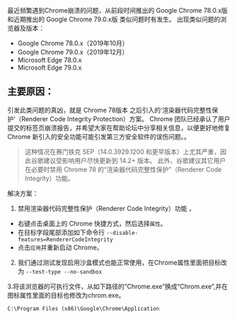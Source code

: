 最近频繁遇到Chrome崩溃的问题，从前段时间推出的 Google Chrome 78.0.x版 和近期推出的 Google Chrome 79.0.x版 类似问题时有发生。 
出现类似问题的浏览器及版本：
- Google Chrome 78.0.x（2019年10月）
- Google Chrome 79.0.x（2019年12月）
- Microsoft Edge 78.0.x
- Microsoft Edge 79.0.x

## 主要原因：
引发此类问题的真凶，就是 Chrome 78版本 之后引入的‘渲染器代码完整性保护’（Renderer Code Integrity Protection）方案。 
Chrome 团队已经承认了用户提交的标签页崩溃报告，并希望大家在帮助论坛中分享相关信息，以便更好地修复 Chrome 新引入的安全功能可能引发第三方安全软件的误伤问题。。

> 这种情况在赛门铁克 SEP（14.0.3929.1200 和更早版本）上尤其严重，因此谷歌建议受影响用户尽快更新到 14.2+ 版本。
此外，谷歌建议其它用户在必要时禁用 Chrome 78 的“渲染器代码完整性保护”（Renderer Code Integrity）功能。

解决方案：
1. 禁用渲染器代码完整性保护（Renderer Code Integrity）功能 ，
- 右键点击桌面上的 Chrome 快捷方式，然后选择`属性`。
- 在目标字段尾部添加如下命令行 `--disable-features=RendererCodeIntegrity`
- 点击`应用`并重新启动 Chrome。

2. 我们通过测试发现启用沙盒模式也能正常使用，在Chrome属性里面把目标改为 `--test-type --no-sandbox`

3.将该浏览器的可执行文件，从如下路径的“Chrome.exe”换成“Chrom.exe”,并在图标属性里面的目标也修改为chrom.exe。

`C:\Program Files (x86)\Google\Chrome\Application`
